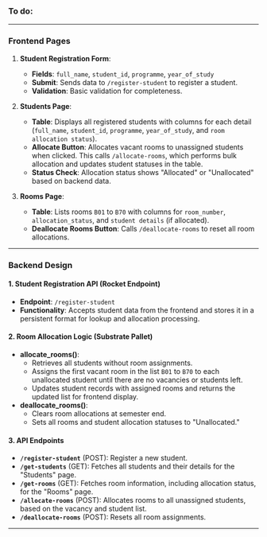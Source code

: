 ### To do:

---

### Frontend Pages

1. **Student Registration Form**:
   - **Fields**: `full_name`, `student_id`, `programme`, `year_of_study`
   - **Submit**: Sends data to `/register-student` to register a student.
   - **Validation**: Basic validation for completeness.

2. **Students Page**:
   - **Table**: Displays all registered students with columns for each detail (`full_name`, `student_id`, `programme`, `year_of_study`, and `room allocation status`).
   - **Allocate Button**: Allocates vacant rooms to unassigned students when clicked. This calls `/allocate-rooms`, which performs bulk allocation and updates student statuses in the table.
   - **Status Check**: Allocation status shows "Allocated" or "Unallocated" based on backend data.

3. **Rooms Page**:
   - **Table**: Lists rooms `B01` to `B70` with columns for `room_number`, `allocation_status`, and `student details` (if allocated).
   - **Deallocate Rooms Button**: Calls `/deallocate-rooms` to reset all room allocations.

---

### Backend Design

#### 1. **Student Registration API (Rocket Endpoint)**

   - **Endpoint**: `/register-student`
   - **Functionality**: Accepts student data from the frontend and stores it in a persistent format for lookup and allocation processing.

#### 2. **Room Allocation Logic (Substrate Pallet)**

   - **allocate_rooms()**:
     - Retrieves all students without room assignments.
     - Assigns the first vacant room in the list `B01` to `B70` to each unallocated student until there are no vacancies or students left.
     - Updates student records with assigned rooms and returns the updated list for frontend display.
   - **deallocate_rooms()**:
     - Clears room allocations at semester end.
     - Sets all rooms and student allocation statuses to "Unallocated."

#### 3. **API Endpoints**

   - **`/register-student`** (POST): Register a new student.
   - **`/get-students`** (GET): Fetches all students and their details for the "Students" page.
   - **`/get-rooms`** (GET): Fetches room information, including allocation status, for the "Rooms" page.
   - **`/allocate-rooms`** (POST): Allocates rooms to all unassigned students, based on the vacancy and student list.
   - **`/deallocate-rooms`** (POST): Resets all room assignments.

---

